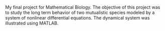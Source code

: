 My final project for Mathematical Biology. The objective of this project was to study the long term behavior of two mutualistic species modeled by a system of nonlinear differential equations. The dynamical system was illustrated using MATLAB.
